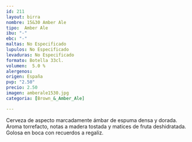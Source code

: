 ```yaml
---
id: 211
layout: birra
nombre: 15&30 Amber Ale
tipo:  Amber Ale
ibu: "-"
ebc: "-"
maltas: No Especificado
lupulos: No Especificado
levaduras: No Especificado
formato: Botella 33cl.
volumen:  5.0 %
alergenos: 
origen: España
pvp: "2.50"
precio: 2.50
imagen: amberale1530.jpg
categoria: [Brown_&_Amber_Ale]

---
```

Cerveza de aspecto marcadamente ámbar de espuma densa y dorada. Aroma torrefacto, notas a madera tostada y matices de fruta deshidratada. Golosa en boca con recuerdos a regaliz.
